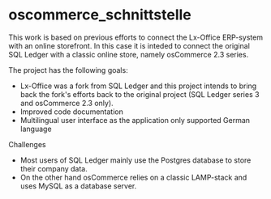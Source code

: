 # oscommerce_schnittstelle

This work is based on previous efforts to connect the Lx-Office ERP-system with an 
online storefront. In this case it is inteded to connect the original SQL Ledger
with a classic online store, namely osCommerce 2.3 series.

The project has the following goals:

 * Lx-Office was a fork from SQL Ledger and this project intends to bring back the 
   fork's efforts back to the original project (SQL Ledger series 3 and osCommerce 2.3 only).
 * Improved code documentation
 * Multilingual user interface as the application only supported German language


Challenges

 * Most users of SQL Ledger mainly use the Postgres database to store their company data. 
 * On the other hand osCommerce relies on a classic LAMP-stack and uses MySQL as a database server.


